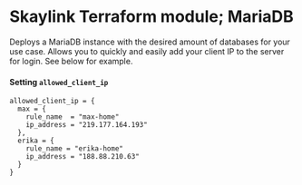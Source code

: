 # Skaylink Terraform module; MariaDB

Deploys a MariaDB instance with the desired amount of databases for your use case. Allows you to quickly and easily add your client IP to the server for login. See below for example.

#### Setting `allowed_client_ip`

```hcl
allowed_client_ip = {
  max = {
    rule_name  = "max-home"
    ip_address = "219.177.164.193"
  },
  erika = {
  	rule_name = "erika-home"
  	ip_address = "188.88.210.63"
  }
}
```